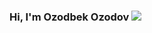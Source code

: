### Hi, I'm Ozodbek Ozodov  <img src="https://media4.giphy.com/media/gM5qFksULw54NMWyry/giphy.gif?cid=ecf05e47vlkhf1w8swipeogt0hwy22dsqol8ot8r9q0phkqo&rid=giphy.gif&ct=s" width:50px >
 

